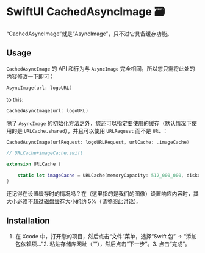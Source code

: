 # SwiftUI CachedAsyncImage 🗃️

“CachedAsyncImage”就是“AsyncImage”，只不过它具备缓存功能。


## Usage

`CachedAsyncImage` 的 API 和行为与 `AsyncImage` 完全相同，所以您只需将此处的内容修改一下即可：
```swift
AsyncImage(url: logoURL)
```
to this:
```swift
CachedAsyncImage(url: logoURL)
```

除了 `AsyncImage` 的初始化方法之外，您还可以指定要使用的缓存（默认情况下使用的是 `URLCache.shared`），并且可以使用 `URLRequest` 而不是 `URL` ：
```swift
CachedAsyncImage(urlRequest: logoURLRequest, urlCache: .imageCache)
```

```swift
// URLCache+imageCache.swift

extension URLCache {
    
    static let imageCache = URLCache(memoryCapacity: 512_000_000, diskCapacity: 10_000_000_000)
}
```

还记得在设置缓存时的情况吗？在（这里指的是我们的图像）设置响应内容时，其大小必须不超过磁盘缓存大小的约 5%（请参阅[此讨论](https://developer.apple.com/documentation/foundation/nsurlsessiondatadelegate/1411612-urlsession#discussion)）。

## Installation

1. 在 Xcode 中，打开您的项目，然后点击“文件”菜单，选择“Swift 包” → “添加包依赖项...”2. 粘贴存储库网址（“”），然后点击“下一步”。3. 点击“完成”。
